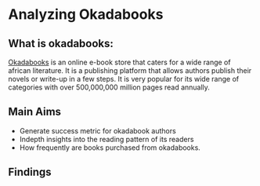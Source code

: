 # Analyzing Okadabooks
## What is okadabooks:
[Okadabooks](https://okadabooks.com/) is an online e-book store that caters for a wide range of african literature. It is a publishing platform that allows authors publish their novels or write-up in a few steps. It is very popular for its wide range of categories with over 500,000,000 million pages read annually. 
 
## Main Aims
* Generate success metric for okadabook authors
* Indepth insights into the reading pattern of its readers
* How frequently are books purchased from okadabooks.

## Findings

